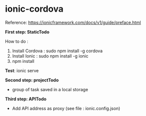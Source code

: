 # ionic-cordova

Reference: https://ionicframework.com/docs/v1/guide/preface.html

**First step: StaticTodo**

How to do :
1. Install Cordova : sudo npm install -g cordova
2. Install Ionic : sudo npm install -g ionic
3. npm install




**Test**: ionic serve


**Second step: projectTodo**
- group of task saved in a local storage


**Third step: APITodo**
- Add API address as proxy (see file : ionic.config.json)



